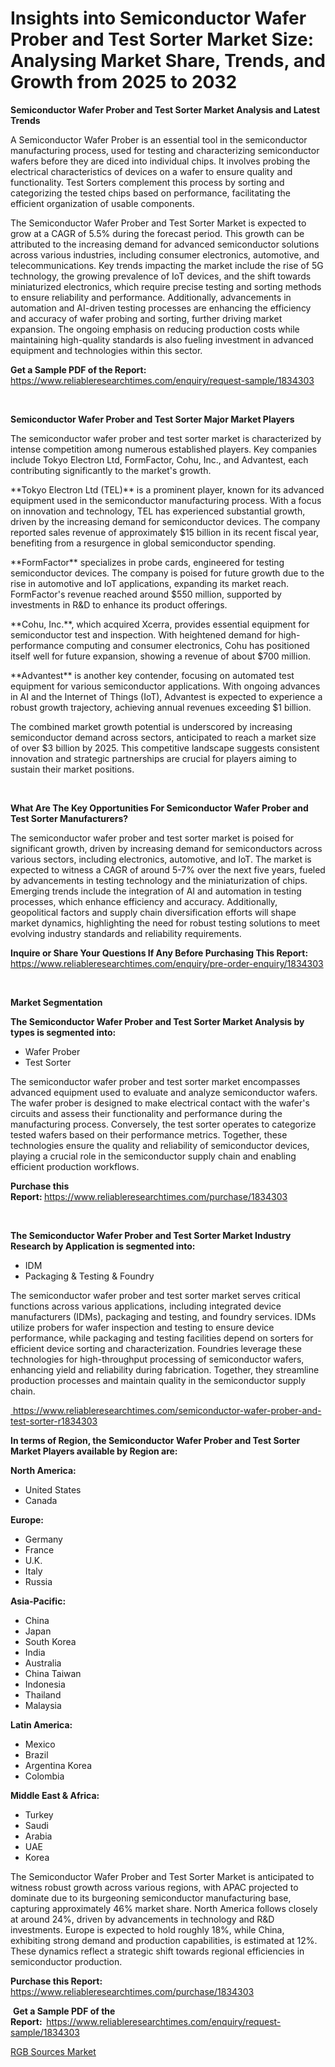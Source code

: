 <p><h1>Insights into Semiconductor Wafer Prober and Test Sorter Market Size: Analysing Market Share, Trends, and Growth from 2025 to 2032</h1></p><p><strong>Semiconductor Wafer Prober and Test Sorter Market Analysis and Latest Trends</strong></p>
<p><p>A Semiconductor Wafer Prober is an essential tool in the semiconductor manufacturing process, used for testing and characterizing semiconductor wafers before they are diced into individual chips. It involves probing the electrical characteristics of devices on a wafer to ensure quality and functionality. Test Sorters complement this process by sorting and categorizing the tested chips based on performance, facilitating the efficient organization of usable components.</p><p>The Semiconductor Wafer Prober and Test Sorter Market is expected to grow at a CAGR of 5.5% during the forecast period. This growth can be attributed to the increasing demand for advanced semiconductor solutions across various industries, including consumer electronics, automotive, and telecommunications. Key trends impacting the market include the rise of 5G technology, the growing prevalence of IoT devices, and the shift towards miniaturized electronics, which require precise testing and sorting methods to ensure reliability and performance. Additionally, advancements in automation and AI-driven testing processes are enhancing the efficiency and accuracy of wafer probing and sorting, further driving market expansion. The ongoing emphasis on reducing production costs while maintaining high-quality standards is also fueling investment in advanced equipment and technologies within this sector.</p></p>
<p><strong>Get a Sample PDF of the Report:&nbsp;</strong> <a href="https://www.reliableresearchtimes.com/enquiry/request-sample/1834303?utm_campaign=2189&utm_medium=2&utm_source=Github&utm_content=ia&utm_term=13022025&utm_id=semiconductor-wafer-prober-and-test-sorter">https://www.reliableresearchtimes.com/enquiry/request-sample/1834303</a></p>
<p>&nbsp;</p>
<p><strong>Semiconductor Wafer Prober and Test Sorter Major Market Players</strong></p>
<p><p>The semiconductor wafer prober and test sorter market is characterized by intense competition among numerous established players. Key companies include Tokyo Electron Ltd, FormFactor, Cohu, Inc., and Advantest, each contributing significantly to the market's growth.</p><p>**Tokyo Electron Ltd (TEL)** is a prominent player, known for its advanced equipment used in the semiconductor manufacturing process. With a focus on innovation and technology, TEL has experienced substantial growth, driven by the increasing demand for semiconductor devices. The company reported sales revenue of approximately $15 billion in its recent fiscal year, benefiting from a resurgence in global semiconductor spending.</p><p>**FormFactor** specializes in probe cards, engineered for testing semiconductor devices. The company is poised for future growth due to the rise in automotive and IoT applications, expanding its market reach. FormFactor's revenue reached around $550 million, supported by investments in R&D to enhance its product offerings.</p><p>**Cohu, Inc.**, which acquired Xcerra, provides essential equipment for semiconductor test and inspection. With heightened demand for high-performance computing and consumer electronics, Cohu has positioned itself well for future expansion, showing a revenue of about $700 million. </p><p>**Advantest** is another key contender, focusing on automated test equipment for various semiconductor applications. With ongoing advances in AI and the Internet of Things (IoT), Advantest is expected to experience a robust growth trajectory, achieving annual revenues exceeding $1 billion.</p><p>The combined market growth potential is underscored by increasing semiconductor demand across sectors, anticipated to reach a market size of over $3 billion by 2025. This competitive landscape suggests consistent innovation and strategic partnerships are crucial for players aiming to sustain their market positions.</p></p>
<p>&nbsp;</p>
<p><strong>What Are The Key Opportunities For Semiconductor Wafer Prober and Test Sorter Manufacturers?</strong></p>
<p><p>The semiconductor wafer prober and test sorter market is poised for significant growth, driven by increasing demand for semiconductors across various sectors, including electronics, automotive, and IoT. The market is expected to witness a CAGR of around 5-7% over the next five years, fueled by advancements in testing technology and the miniaturization of chips. Emerging trends include the integration of AI and automation in testing processes, which enhance efficiency and accuracy. Additionally, geopolitical factors and supply chain diversification efforts will shape market dynamics, highlighting the need for robust testing solutions to meet evolving industry standards and reliability requirements.</p></p>
<p><strong>Inquire or Share Your Questions If Any Before Purchasing This Report:</strong> <a href="https://www.reliableresearchtimes.com/enquiry/pre-order-enquiry/1834303?utm_campaign=2189&utm_medium=2&utm_source=Github&utm_content=ia&utm_term=13022025&utm_id=semiconductor-wafer-prober-and-test-sorter">https://www.reliableresearchtimes.com/enquiry/pre-order-enquiry/1834303</a></p>
<p>&nbsp;</p>
<p><strong>Market Segmentation</strong></p>
<p><strong>The Semiconductor Wafer Prober and Test Sorter Market Analysis by types is segmented into:</strong></p>
<p><ul><li>Wafer Prober</li><li>Test Sorter</li></ul></p>
<p><p>The semiconductor wafer prober and test sorter market encompasses advanced equipment used to evaluate and analyze semiconductor wafers. The wafer prober is designed to make electrical contact with the wafer's circuits and assess their functionality and performance during the manufacturing process. Conversely, the test sorter operates to categorize tested wafers based on their performance metrics. Together, these technologies ensure the quality and reliability of semiconductor devices, playing a crucial role in the semiconductor supply chain and enabling efficient production workflows.</p></p>
<p><strong>Purchase this Report:&nbsp;</strong><a href="https://www.reliableresearchtimes.com/purchase/1834303?utm_campaign=2189&utm_medium=2&utm_source=Github&utm_content=ia&utm_term=13022025&utm_id=semiconductor-wafer-prober-and-test-sorter">https://www.reliableresearchtimes.com/purchase/1834303</a></p>
<p>&nbsp;</p>
<p><strong>The Semiconductor Wafer Prober and Test Sorter Market Industry Research by Application is segmented into:</strong></p>
<p><ul><li>IDM</li><li>Packaging & Testing & Foundry</li></ul></p>
<p><p>The semiconductor wafer prober and test sorter market serves critical functions across various applications, including integrated device manufacturers (IDMs), packaging and testing, and foundry services. IDMs utilize probers for wafer inspection and testing to ensure device performance, while packaging and testing facilities depend on sorters for efficient device sorting and characterization. Foundries leverage these technologies for high-throughput processing of semiconductor wafers, enhancing yield and reliability during fabrication. Together, they streamline production processes and maintain quality in the semiconductor supply chain.</p></p>
<p><a href="https://www.reliableresearchtimes.com/semiconductor-wafer-prober-and-test-sorter-r1834303?utm_campaign=2189&utm_medium=2&utm_source=Github&utm_content=ia&utm_term=13022025&utm_id=semiconductor-wafer-prober-and-test-sorter">&nbsp;https://www.reliableresearchtimes.com/semiconductor-wafer-prober-and-test-sorter-r1834303</a></p>
<p><strong>In terms of Region, the Semiconductor Wafer Prober and Test Sorter Market Players available by Region are:</strong></p>
<p>
    <p> <strong> North America: </strong>
        <ul>
            <li>United States</li>
            <li>Canada</li>
        </ul>
        </p> 
    <p> <strong> Europe: </strong>
        <ul>
            <li>Germany</li>
            <li>France</li>
            <li>U.K.</li>
            <li>Italy</li>
            <li>Russia</li>
        </ul>
        </p> 
    <p> <strong> Asia-Pacific: </strong>
        <ul>
            <li>China</li>
            <li>Japan</li>
            <li>South Korea</li>
            <li>India</li>
            <li>Australia</li>
            <li>China Taiwan</li>
            <li>Indonesia</li>
            <li>Thailand</li>
            <li>Malaysia</li>
        </ul>
        </p> 
    <p> <strong> Latin America: </strong>
        <ul>
            <li>Mexico</li>
            <li>Brazil</li>
            <li>Argentina Korea</li>
            <li>Colombia</li>
        </ul>
        </p> 
    <p> <strong> Middle East & Africa: </strong>
        <ul>
            <li>Turkey</li>
            <li>Saudi</li>
            <li>Arabia</li>
            <li>UAE</li>
            <li>Korea</li>
        </ul>
    </p>
    </p>
<p><p>The Semiconductor Wafer Prober and Test Sorter Market is anticipated to witness robust growth across various regions, with APAC projected to dominate due to its burgeoning semiconductor manufacturing base, capturing approximately 46% market share. North America follows closely at around 24%, driven by advancements in technology and R&D investments. Europe is expected to hold roughly 18%, while China, exhibiting strong demand and production capabilities, is estimated at 12%. These dynamics reflect a strategic shift towards regional efficiencies in semiconductor production.</p></p>
<p><strong>Purchase this Report: </strong><a href="https://www.reliableresearchtimes.com/purchase/1834303?utm_campaign=2189&utm_medium=2&utm_source=Github&utm_content=ia&utm_term=13022025&utm_id=semiconductor-wafer-prober-and-test-sorter">https://www.reliableresearchtimes.com/purchase/1834303</a></p>
<p>&nbsp;<strong>Get a Sample PDF of the Report:&nbsp;&nbsp;</strong><a href="https://www.reliableresearchtimes.com/enquiry/request-sample/1834303?utm_campaign=2189&utm_medium=2&utm_source=Github&utm_content=ia&utm_term=13022025&utm_id=semiconductor-wafer-prober-and-test-sorter">https://www.reliableresearchtimes.com/enquiry/request-sample/1834303</a></p>
<p><strong></strong></p>
<p><p><a href="https://github.com/NargisHussain75/Market-Research-Report-List-1/blob/main/rgb-sources-market.md?utm_campaign=2189&utm_medium=2&utm_source=Github&utm_content=ia&utm_term=13022025&utm_id=semiconductor-wafer-prober-and-test-sorter">RGB Sources Market</a></p></p>